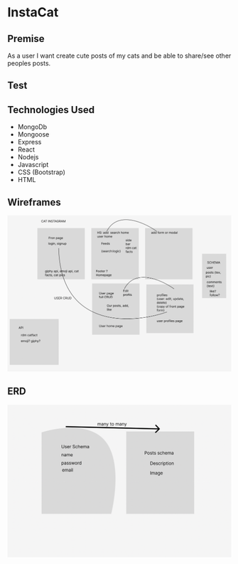 # InstaCat 

## Premise
As a user I want create cute posts of my cats and be able to share/see other peoples posts.

## Test


## Technologies Used
* MongoDb
* Mongoose
* Express
* React
* Nodejs
* Javascript
* CSS (Bootstrap)
* HTML

## Wireframes
![Wireframe](./public/images/wireframe.png)

## ERD
![ERD](./public/images/erd.png)